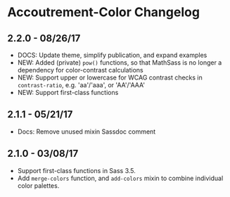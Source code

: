 Accoutrement-Color Changelog
============================

2.2.0 - 08/26/17
----------------
- DOCS: Update theme, simplify publication, and expand examples
- NEW: Added (private) `pow()` functions,
  so that MathSass is no longer a dependency for color-contrast calculations
- NEW: Support upper or lowercase for WCAG contrast checks in `contrast-ratio`,
  e.g. 'aa'/'aaa', or 'AA'/'AAA'
- NEW: Support first-class functions


2.1.1 - 05/21/17
----------------
- Docs: Remove unused mixin Sassdoc comment


2.1.0 - 03/08/17
----------------
- Support first-class functions in Sass 3.5.
- Add `merge-colors` function,
  and `add-colors` mixin
  to combine individual color palettes.
